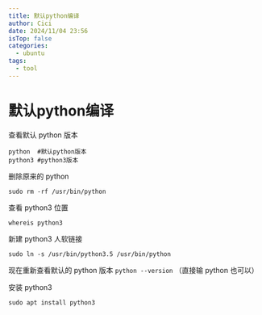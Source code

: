 ```yaml
---
title: 默认python编译
author: Cici
date: 2024/11/04 23:56
isTop: false
categories:
  - ubuntu
tags:
  - tool
---
```


# 默认python编译

查看默认 python 版本

```shell
python  #默认python版本
python3 #python3版本
```

删除原来的 python

```shell
sudo rm -rf /usr/bin/python
```

查看 python3 位置

```shell
whereis python3
```

新建 python3 人软链接

```shell
sudo ln -s /usr/bin/python3.5 /usr/bin/python
```

现在重新查看默认的 python 版本
`python --version` （直接输 python 也可以）

安装 python3

```shell
sudo apt install python3
```
